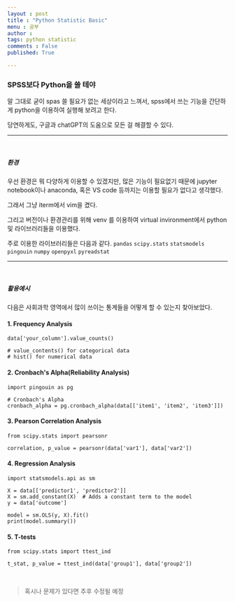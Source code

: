 ```yaml
---
layout : post
title : "Python Statistic Basic"
menu : 공부
author :
tags: python statistic
comments : False
published: True

---
```



### SPSS보다 Python을 쓸 테야

말 그대로 굳이 spas 쓸 필요가 없는 세상이라고 느껴서, spss에서 쓰는 기능을 간단하게 python을 이용하여 실행해 보려고 한다.

당연하게도, 구글과 chatGPT의 도움으로 모든 걸 해결할 수 있다.

---

<br>

##### 환경

우선 환경은 뭐 다양하게 이용할 수 있겠지만, 많은 기능이 필요없기 때문에 jupyter notebook이나 anaconda, 혹은 VS code 등까지는 이용할 필요가 없다고 생각했다. 

그래서 그냥 iterm에서 vim을 켰다.

그리고 버전이나 환경관리를 위해 venv 를 이용하여 virtual invironment에서 python 및 라이브러리들을 이용했다.

주로 이용한 라이브러리들은 다음과 같다.
`pandas` `scipy.stats` `statsmodels` `pingouin` `numpy` `openpyxl` `pyreadstat` 



---
<br>

##### 활용예시

다음은 사회과학 영역에서 많이 쓰이는 통계들을 어떻게 할 수 있는지 찾아보았다.

#### 1. Frequency Analysis
```
data['your_column'].value_counts()

# value_contents() for categorical data 
# hist() for numerical data
```
#### 2.  Cronbach's Alpha(Reliability Analysis)
```
import pingouin as pg

# Cronbach's Alpha
cronbach_alpha = pg.cronbach_alpha(data[['item1', 'item2', 'item3']])
```
#### 3. Pearson Correlation Analysis
```
from scipy.stats import pearsonr

correlation, p_value = pearsonr(data['var1'], data['var2'])
```
#### 4. Regression Analysis
```
import statsmodels.api as sm

X = data[['predictor1', 'predictor2']]
X = sm.add_constant(X)  # Adds a constant term to the model
y = data['outcome']

model = sm.OLS(y, X).fit()
print(model.summary())
```
#### 5. T-tests
```
from scipy.stats import ttest_ind

t_stat, p_value = ttest_ind(data['group1'], data['group2'])
```
<br>

>혹시나 문제가 있다면 추후 수정될 예정

